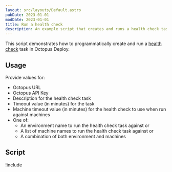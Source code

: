 ```yaml
---
layout: src/layouts/Default.astro
pubDate: 2023-01-01
modDate: 2023-01-01
title: Run a health check
description: An example script that creates and runs a health check task.
---
```


This script demonstrates how to programmatically create and run a [health check](/docs/infrastructure/deployment-targets/machine-policies) task in Octopus Deploy.

## Usage

Provide values for:

- Octopus URL
- Octopus API Key
- Description for the health check task
- Timeout value (in minutes) for the task
- Machine timeout value (in minutes) for the health check to use when run against machines
- One of:
  - An environment name to run the health check task against or
  - A list of machine names to run the health check task against or
  - A combination of both environment and machines

## Script

!include <run-healthcheck-scripts>
